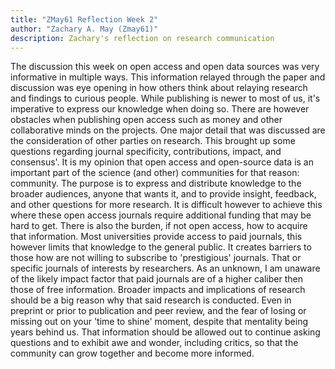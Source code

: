 ```yaml
---
title: "ZMay61 Reflection Week 2"
author: "Zachary A. May (Zmay61)"
description: Zachary's reflection on research communication
---
```



The discussion this week on open access and open data sources was very informative in multiple ways. This information relayed through the paper and discussion was eye opening in how others think about relaying research and findings to curious people. While publishing is newer to most of us, it's imperative to express our knowledge when doing so. There are however obstacles when publishing open access such as money and other collaborative minds on the projects. One major detail that was discussed are the consideration of other parties on research. This brought up some questions regarding journal specificity, contributions, impact, and consensus'. It is my opinion that open access and open-source data is an important part of the science (and other) communities for that reason: community. The purpose is to express and distribute knowledge to the broader audiences, anyone that wants it, and to provide insight, feedback, and other questions for more research. It is difficult however to achieve this where these open access journals require additional funding that may be hard to get. There is also the burden, if not open access, how to acquire that information. Most universities provide access to paid journals, this however limits that knowledge to the general public. It creates barriers to those how are not willing to subscribe to 'prestigious' journals. That or specific journals of interests by researchers. As an unknown, I am unaware of the likely impact factor that paid journals are of a higher caliber then those of free information. Broader impacts and implications of research should be a big reason why that said research is conducted. Even in preprint or prior to publication and peer review, and the fear of losing or missing out on your 'time to shine' moment, despite that mentality being years behind us. That information should be allowed out to continue asking questions and to exhibit awe and wonder, including critics, so that the community can grow together and become more informed.


